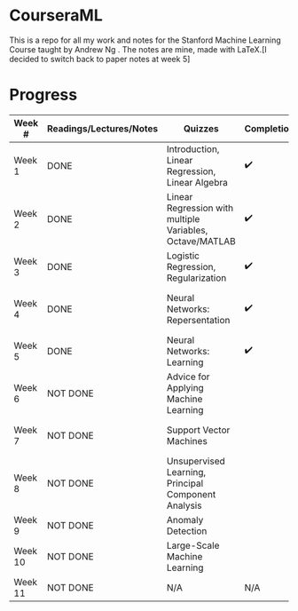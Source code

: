 # CourseraML
This is a repo for all my work and notes for the Stanford Machine Learning Course taught by Andrew Ng . The notes are mine, made with LaTeX.[I decided to switch back to paper notes at week 5]

# Progress
| Week # | Readings/Lectures/Notes| Quizzes | Completion | Assignments | Completion |
|--------|------------------------|---------|------------|-------------|------------|
| Week 1 | DONE | Introduction, Linear Regression, Linear Algebra | :heavy_check_mark: | N/A | N/A |
| Week 2 | DONE | Linear Regression with multiple Variables, Octave/MATLAB | :heavy_check_mark: | Linear Regression | :heavy_check_mark: |
| Week 3 | DONE | Logistic Regression, Regularization | :heavy_check_mark: | Logistic Regression | :heavy_check_mark:  |
| Week 4 | DONE | Neural Networks: Repersentation| :heavy_check_mark: | Multi-class Classification and Neural Networks | :heavy_check_mark: | 
| Week 5 | DONE | Neural Networks: Learning | :heavy_check_mark: | Neural Network Learning | :heavy_check_mark: |
| Week 6 | NOT DONE | Advice for Applying Machine Learning | | N/A | N/A |
| Week 7 | NOT DONE | Support Vector Machines | | Support Vector Machines | | 
| Week 8 | NOT DONE | Unsupervised Learning, Principal Component Analysis | | K-Means Clustering & PCA | | 
| Week 9 | NOT DONE | Anomaly Detection | | N/A | N/A |
| Week 10 | NOT DONE | Large-Scale Machine Learning | | N/A | N/A | 
| Week 11 | NOT DONE | N/A | N/A | Photo OCR | |

